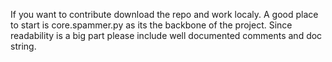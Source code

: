 If you want to contribute download the repo and work localy. A good place to start is core.spammer.py as its the backbone of the project. Since readability is a big part please include well documented comments and doc string.
